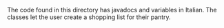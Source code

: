 The code found in this directory has javadocs and variables in Italian.
The classes let the user create a shopping list for their pantry.
